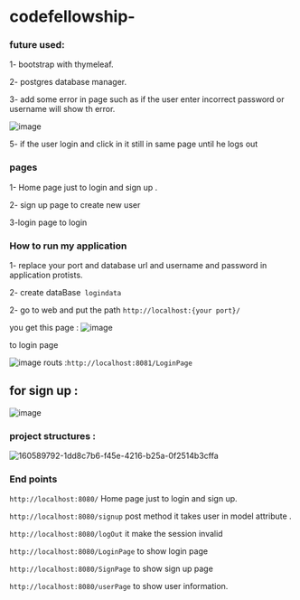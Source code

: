 # codefellowship-
### future used:
1- bootstrap with thymeleaf.

2- postgres database manager.

3- add some error in page such as if the user enter incorrect  password or username will show th error.

![image](https://user-images.githubusercontent.com/97642724/160591073-33cc94d5-9af0-4d5d-860a-0c0ee08bb546.png)

5- if the user login and click in it still in same page until he logs out
### pages
1- Home page just to login and sign up .

2- sign up page to create new user

3-login page to login


### How to run my application
1- replace your port and database url and username and password in application protists.

2- create dataBase` logindata`

2- go to web and put the path `http://localhost:{your port}/`

you get this page :
![image](https://user-images.githubusercontent.com/97642724/161015518-3338bfa0-4419-464c-8bd6-6fbcabfbd139.png)

to login page

![image](https://user-images.githubusercontent.com/97642724/160589266-6d696c50-b72a-43f2-b720-4b3504914acb.png)
routs :`http://localhost:8081/LoginPage`
## for sign up :
![image](https://user-images.githubusercontent.com/97642724/160589135-776d9cd2-cbca-4204-8bf2-47e7cab10e1e.png)

### project structures :
![160589792-1dd8c7b6-f45e-4216-b25a-0f2514b3cffa](https://user-images.githubusercontent.com/97642724/161016137-ecdd0557-6085-4ccb-8701-0bcd2be69db7.png)

### End points
`http://localhost:8080/` Home page just to login and sign up.

`http://localhost:8080/signup` post method it takes user in model attribute .

`http://localhost:8080/logOut` it make the session invalid

`http://localhost:8080/LoginPage`  to show login page

`http://localhost:8080/SignPage` to show sign up page

`http://localhost:8080/userPage` to show user information.







